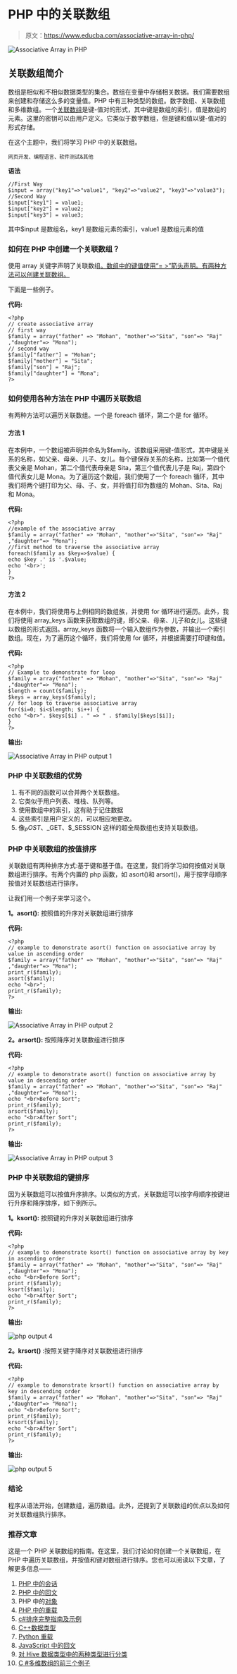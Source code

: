 # PHP 中的关联数组

> 原文：<https://www.educba.com/associative-array-in-php/>

![Associative Array in PHP ](img/b5c35407b3a897caa9ffbb22c510a101.png)



## 关联数组简介

数组是相似和不相似数据类型的集合。数组在变量中存储相关数据。我们需要数组来创建和存储这么多的变量值。PHP 中有三种类型的数组。数字数组、关联数组和多维数组。一个[关联数组](https://www.educba.com/associative-array-in-java/)是键-值对的形式，其中键是数组的索引，值是数组的元素。这里的密钥可以由用户定义。它类似于数字数组，但是键和值以键-值对的形式存储。

在这个主题中，我们将学习 PHP 中的关联数组。

<small>网页开发、编程语言、软件测试&其他</small>

**语法**

```
//First Way
$input = array("key1"=>"value1", "key2"=>"value2", "key3"=>"value3");
//Second Way
$input["key1"] = value1;
$input["key2"] = value2;
$input["key3"] = value3;
```

其中$input 是数组名，key1 是数组元素的索引，value1 是数组元素的值

### 如何在 PHP 中创建一个关联数组？

使用 array 关键字声明了关联数组[。数组中的键值使用“= >”箭头声明。有两种方法可以创建关联数组。](https://www.educba.com/associative-array-in-javascript/)

下面是一些例子。

**代码:**

```
<?php
// create associative array
// first way
$family = array("father" => "Mohan", "mother"=>"Sita", "son"=> "Raj" ,"daughter"=> "Mona");
// second way
$family["father"] = "Mohan";
$family["mother"] = "Sita";
$family["son"] = "Raj";
$family["daughter"] = "Mona";
?>
```

### 如何使用各种方法在 PHP 中遍历关联数组

有两种方法可以遍历关联数组。一个是 foreach 循环，第二个是 for 循环。

#### 方法 1

在本例中，一个数组被声明并命名为$family。该数组采用键-值形式，其中键是关系的名称，如父亲、母亲、儿子、女儿。每个键保存关系的名称，比如第一个值代表父亲是 Mohan，第二个值代表母亲是 Sita，第三个值代表儿子是 Raj，第四个值代表女儿是 Mona。为了遍历这个数组，我们使用了一个 foreach 循环，其中我们将两个键打印为父、母、子、女，并将值打印为数组的 Mohan、Sita、Raj 和 Mona。

**代码:**

```
<?php
//example of the associative array
$family = array("father" => "Mohan", "mother"=>"Sita", "son"=> "Raj" ,"daughter"=> "Mona");
//first method to traverse the associative array
foreach($family as $key=>$value) {
echo $key .' is '.$value;
echo '<br>';
}
?>
```

#### 方法 2

在本例中，我们将使用与上例相同的数组族，并使用 for 循环进行遍历。此外，我们将使用 array_keys 函数来获取数组的键，即父亲、母亲、儿子和女儿。这些键以数组的形式返回。array_keys 函数将一个输入数组作为参数，并输出一个索引数组。现在，为了遍历这个循环，我们将使用 for 循环，并根据需要打印键和值。

**代码:**

```
<?php
// Example to demonstrate for loop
$family = array("father" => "Mohan", "mother"=>"Sita", "son"=> "Raj" ,"daughter"=> "Mona");
$length = count($family);
$keys = array_keys($family);
// for loop to traverse associative array
for($i=0; $i<$length; $i++) {
echo "<br>". $keys[$i] . " => " . $family[$keys[$i]];
}
?>
```

**输出:**

![Associative Array in PHP output 1](img/32fcd304164b583ded26dbd273aa14d9.png)



### PHP 中关联数组的优势

1.  有不同的函数可以合并两个关联数组。
2.  它类似于用户列表、堆栈、队列等。
3.  使用数组中的索引，这有助于记住数据
4.  这些索引是用户定义的，可以相应地更改。
5.  像$_POST、$_GET、$_SESSION 这样的超全局数组也支持关联数组。

### PHP 中关联数组的按值排序

关联数组有两种排序方式:基于键和基于值。在这里，我们将学习如何按值对关联数组进行排序。有两个内置的 php 函数，如 asort()和 arsort()，用于按字母顺序按值对关联数组进行排序。

让我们用一个例子来学习这个。

**1。asort():** 按照值的升序对关联数组进行排序

**代码:**

```
<?php
// example to demonstrate asort() function on associative array by value in ascending order
$family = array("father" => "Mohan", "mother"=>"Sita", "son"=> "Raj" ,"daughter"=> "Mona");
print_r($family);
asort($family);
echo "<br>";
print_r($family);
?>
```

**输出:**

![Associative Array in PHP output 2](img/6fc3b9cd19e3cd9f84f16cc8a49a5c62.png)



**2。arsort():** 按照降序对关联数组进行排序

**代码:**

```
<?php
// example to demonstrate asort() function on associative array by value in descending order
$family = array("father" => "Mohan", "mother"=>"Sita", "son"=> "Raj" ,"daughter"=> "Mona");
echo "<br>Before Sort";
print_r($family);
arsort($family);
echo "<br>After Sort";
print_r($family);
?>
```

**输出:**

![Associative Array in PHP output 3](img/ad0a5c39661b18d2038348d117c2f195.png)



### PHP 中关联数组的键排序

因为关联数组可以按值升序排序。以类似的方式，关联数组可以按字母顺序按键进行升序和降序排序，如下例所示。

**1。ksort():** 按照键的升序对关联数组进行排序

**代码:**

```
<?php
// example to demonstrate ksort() function on associative array by key in ascending order
$family = array("father" => "Mohan", "mother"=>"Sita", "son"=> "Raj" ,"daughter"=> "Mona");
echo "<br>Before Sort";
print_r($family);
ksort($family);
echo "<br>After Sort";
print_r($family);
?>
```

**输出:**

![php output 4](img/099f6a092a7a7e41128bb8a6d03e03f9.png)



**2。krsort()** :按照关键字降序对关联数组进行排序

**代码:**

```
<?php
// example to demonstrate krsort() function on associative array by key in descending order
$family = array("father" => "Mohan", "mother"=>"Sita", "son"=> "Raj" ,"daughter"=> "Mona");
echo "<br>Before Sort";
print_r($family);
krsort($family);
echo "<br>After Sort";
print_r($family);
?>
```

**输出:**

![php output 5](img/e05b1a5c9c4b7ff96d8c3c465a7c0006.png)



### 结论

程序从语法开始，创建数组，遍历数组。此外，还提到了关联数组的优点以及如何对关联数组执行排序。

### 推荐文章

这是一个 PHP 关联数组的指南。在这里，我们讨论如何创建一个关联数组，在 PHP 中遍历关联数组，并按值和键对数组进行排序。您也可以阅读以下文章，了解更多信息——

1.  [PHP 中的会话](https://www.educba.com/sessions-in-php/)
2.  [PHP 中的回文](https://www.educba.com/palindrome-in-php/)
3.  PHP 中的[对象](https://www.educba.com/object-in-php/)
4.  [PHP 中的重载](https://www.educba.com/overloading-in-php/)
5.  [c#排序完整指南及示例](https://www.educba.com/sorting-in-c-sharp/)
6.  [C++数据类型](https://www.educba.com/c-plus-plus-data-types/)
7.  [Python 重载](https://www.educba.com/python-overloading/)
8.  [JavaScript 中的回文](https://www.educba.com/palindrome-in-javascript/)
9.  [对 Hive 数据类型中的两种类型进行分类](https://www.educba.com/hive-data-types/)
10.  [C #多维数组的前三个例子](https://www.educba.com/c-sharp-multidimensional-arrays/)





